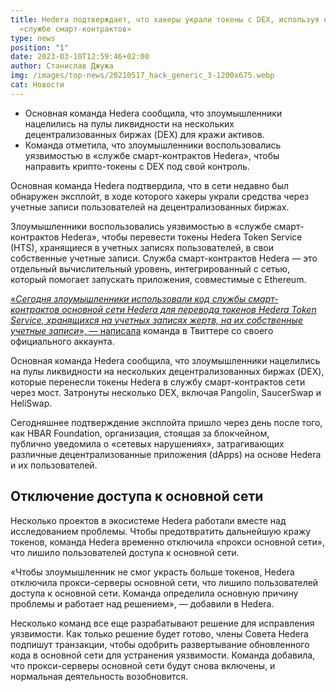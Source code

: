 ```yaml
---
title: Hedera подтверждает, что хакеры украли токены с DEX, используя ошибку в
  «службе смарт-контрактов»
type: news
position: "1"
date: 2023-03-10T12:59:46+02:00
author: Станислав Джужа
img: /images/top-news/20210517_hack_generic_3-1200x675.webp
cat: Новости
---
```

* Основная команда Hedera сообщила, что злоумышленники нацелились на пулы ликвидности на нескольких децентрализованных биржах (DEX) для кражи активов.
* Команда отметила, что злоумышленники воспользовались уязвимостью в «службе смарт-контрактов Hedera», чтобы направить крипто-токены с DEX под свой контроль.

Основная команда Hedera подтвердила, что в сети недавно был обнаружен эксплойт, в ходе которого хакеры украли средства через учетные записи пользователей на децентрализованных биржах.

Злоумышленники воспользовались уязвимостью в «службе смарт-контрактов Hedera», чтобы перевести токены Hedera Token Service (HTS), хранящиеся в учетных записях пользователей, в свои собственные учетные записи. Служба смарт-контрактов Hedera — это отдельный вычислительный уровень, интегрированный с сетью, который помогает запускать приложения, совместимые с Ethereum.

[«*Сегодня злоумышленники использовали код службы смарт-контрактов основной сети Hedera для перевода токенов Hedera Token Service, хранящихся на учетных записях жертв, на их собственные учетные записи*», — написала](https://twitter.com/hedera/status/1634055353435561986) команда в Твиттере со своего официального аккаунта.

Основная команда Hedera сообщила, что злоумышленники нацелились на пулы ликвидности на нескольких децентрализованных биржах (DEX), которые перенесли токены Hedera в службу смарт-контрактов сети через мост. Затронуты несколько DEX, включая Pangolin, SaucerSwap и HeliSwap.

Сегодняшнее подтверждение эксплойта пришло через день после того, как HBAR Foundation, организация, стоящая за блокчейном, публично уведомила о «сетевых нарушениях», затрагивающих различные децентрализованные приложения (dApps) на основе Hedera и их пользователей.

## Отключение доступа к основной сети

Несколько проектов в экосистеме Hedera работали вместе над исследованием проблемы. Чтобы предотвратить дальнейшую кражу токенов, команда Hedera временно отключила «прокси основной сети», что лишило пользователей доступа к основной сети.

«Чтобы злоумышленник не смог украсть больше токенов, Hedera отключила прокси-серверы основной сети, что лишило пользователей доступа к основной сети. Команда определила основную причину проблемы и работает над решением», — добавили в Hedera.

Несколько команд все еще разрабатывают решение для исправления уязвимости. Как только решение будет готово, члены Совета Hedera подпишут транзакции, чтобы одобрить развертывание обновленного кода в основной сети для устранения уязвимости. Команда добавила, что прокси-серверы основной сети будут снова включены, и нормальная деятельность возобновится.